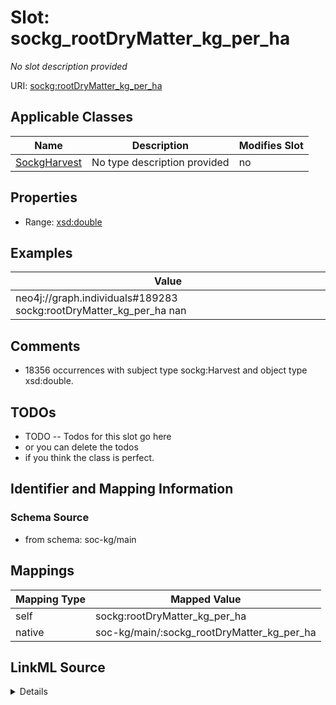 

# Slot: sockg_rootDryMatter_kg_per_ha


_No slot description provided_





URI: [sockg:rootDryMatter_kg_per_ha](http://www.semanticweb.org/sockg/ontologies/2024/0/soil-carbon-ontology/rootDryMatter_kg_per_ha)



<!-- no inheritance hierarchy -->





## Applicable Classes

| Name | Description | Modifies Slot |
| --- | --- | --- |
| [SockgHarvest](../classes/SockgHarvest.md) | No type description provided |  no  |







## Properties

* Range: [xsd:double](http://www.w3.org/2001/XMLSchema#double)






## Examples

| Value |
| --- |
| neo4j://graph.individuals#189283 sockg:rootDryMatter_kg_per_ha nan |

## Comments

* 18356 occurrences with subject type sockg:Harvest and object type xsd:double.

## TODOs

* TODO -- Todos for this slot go here
* or you can delete the todos
* if you think the class is perfect.

## Identifier and Mapping Information







### Schema Source


* from schema: soc-kg/main




## Mappings

| Mapping Type | Mapped Value |
| ---  | ---  |
| self | sockg:rootDryMatter_kg_per_ha |
| native | soc-kg/main/:sockg_rootDryMatter_kg_per_ha |




## LinkML Source

<details>
```yaml
name: sockg_rootDryMatter_kg_per_ha
description: No slot description provided
todos:
- TODO -- Todos for this slot go here
- or you can delete the todos
- if you think the class is perfect.
comments:
- 18356 occurrences with subject type sockg:Harvest and object type xsd:double.
examples:
- value: neo4j://graph.individuals#189283 sockg:rootDryMatter_kg_per_ha nan
from_schema: soc-kg/main
rank: 1000
slot_uri: sockg:rootDryMatter_kg_per_ha
alias: sockg_rootDryMatter_kg_per_ha
domain_of:
- sockg_Harvest
range: double

```
</details>